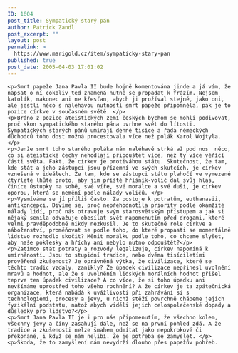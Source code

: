 ```yaml
---
ID: 1604
post_title: Sympatický starý pán
author: Patrick Zandl
post_excerpt: ""
layout: post
permalink: >
  https://www.marigold.cz/item/sympaticky-stary-pan
published: true
post_date: 2005-04-03 17:01:02
---
```

	<p>Smrt papeže Jana Pavla II bude hojně komentována jinde a já vím, že napsat o ní cokoliv teď znamená nutně se propadat k frázím. Nejsem katolík, nakonec ani ne křesťan, abych ji prožíval stejně, jako oni, ale jestli něco s naléhavou nutností smrt papeže připomněla, pak je to pozice církve v současném světě. </p>
	<p>Bráno z pozice ateistických zemí českých bychom se mohli podivovat, proč skon sympatického starého pána uvrhne svět do lítosti. Sympatických starých pánů umírají denně tisíce a řada německých důchodců toho dost možná procestovala více než polák Karol Wojtyla.</p>
	<p>Jenže smrt toho starého poláka nám naléhavě strká až pod nos  něco, co si ateistické čechy nehodlají připouštět více, než ty více věřící části světa. Fakt, že církev je protiváhou státu. Skutečnost, že tam, kde stát a jeho zástupci jsou přízemní ve svých skutcích, je církev vznešená v ideálech. Že tam, kde se zástupci státu plahočí ve vymezené čtyřleté lhůtě proto, aby jim příště hříšník-volič dal svůj hlas, činíce ústupky na sobě, své víře, své morálce a své duši, je církev oporou, která se nemění podle nálady voličů. </p>
	<p>Vysmíváme se jí příliš často. Za postoje k potratům, euthanasii, antikoncepci. Divíme se, proč nepřehodnotila priority podle okamžité nálady lidí, proč nás otravuje svým starosvětským přístupem a jak si nějaký senila odvažuje obesílat svět napomenutím před drogami, které velmi pravděpodobně nikdy nezkusil. Je to skutečně role církve a náboženství, proměňovat se podle toho, do které propasti se momentálně lidstvo rozhodlo skočit? Měnit morálku podle toho, co chceme slyšet, aby naše poklesky a hříchy ani nebylo nutno odpouštět?</p>
	<p>Zatímco stát potraty a rozvody legalizuje, církev napomíná k umírněnosti. Jsou to stupidní tradice, nebo dvěma tisíciletími prověřená zkušenost? Je oprávněná výtka, že civilizace, které se těchto tradic vzdaly, zanikly? Že úpadek civilizace nepřinesl uvolnění mravů a hodnot, ale že s uvolněním lidských morálních hodnot přišel teprve ten úpadek civilizace? A co více, že si toho úpadku ani nevšímáme uprostřed toho všeho rochnění? A že církev je ta zpátečnická organizace, která nabádá k uvážlivosti při zahrávání si s technologiemi, procesy a jevy, u nichž stěží povrchně chápeme jejich fyzikální podstatu, natož abych viděli jejich celospolečenské dopady a důsledky pro lidstvo?</p>
	<p>Smrt Jana Pavla II je i pro nás připomenutím, že všechno kolem, všechny jevy a činy zasahují dále, než se na první pohled zdá. A že tradice a zkušenosti nelze šmahem odmítat jako nepokrokové či překonané, i když se nám nelíbí. Že je potřeba se zamyslet. </p>
	<p>Škoda, že to zamyšlení nám nevydrží dlouho přes papežův pohřeb.
</p>